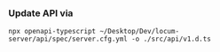 ### Update API via

```
npx openapi-typescript ~/Desktop/Dev/locum-server/api/spec/server.cfg.yml -o ./src/api/v1.d.ts 
```